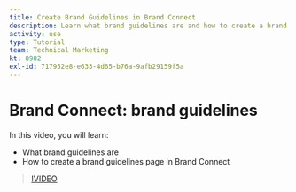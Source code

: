```yaml
---
title: Create Brand Guidelines in Brand Connect
description: Learn what brand guidelines are and how to create a brand guidelines page in Brand Connect for [!UICONTROL Workfront DAM].
activity: use
type: Tutorial
team: Technical Marketing
kt: 8982
exl-id: 717952e8-e633-4d65-b76a-9afb29159f5a
---
```

# Brand Connect: brand guidelines

In this video, you will learn:

* What brand guidelines are
* How to create a brand guidelines page in Brand Connect

>[!VIDEO](https://video.tv.adobe.com/v/335244/?quality=12)
